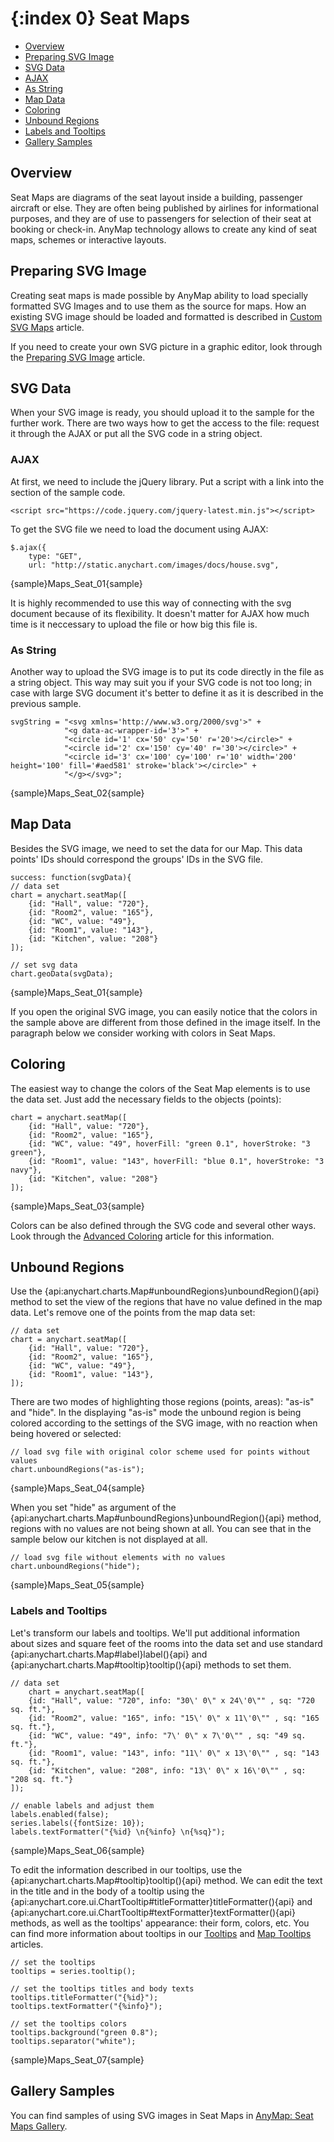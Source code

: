 {:index 0}
Seat Maps
===========

* [Overview](#overview)
* [Preparing SVG Image](#preparing_svg_image)
* [SVG Data](#svg_data)
 * [AJAX](#ajax)
 * [As String](#as_string)
* [Map Data](#map_data)
* [Coloring](#coloring)
* [Unbound Regions](#unbound_regions)
* [Labels and Tooltips](#labels_and_tooltips)
* [Gallery Samples](#gallery_samples)


## Overview

Seat Maps are diagrams of the seat layout inside a building, passenger aircraft or else. They are often being published by airlines for informational purposes, and they are of use to passengers for selection of their seat at booking or check-in. AnyMap technology allows to create any kind of seat maps, schemes or interactive layouts.


## Preparing SVG Image

Creating seat maps is made possible by AnyMap ability to load specially formatted SVG Images and to use them as the source for maps. How an existing SVG image should be loaded and formatted is described in [Custom SVG Maps](Custom_SVG_Maps) article.

If you need to create your own SVG picture in a graphic editor, look through the [Preparing SVG Image](Preparing_SVG_Image) article.


## SVG Data

When your SVG image is ready, you should upload it to the sample for the further work. There are two ways how to get the access to the file: request it through the AJAX or put all the SVG code in a string object.

### AJAX

At first, we need to include the jQuery library. Put a script with a link into the <head> section of the sample code.

```
<script src="https://code.jquery.com/jquery-latest.min.js"></script>
```

To get the SVG file we need to load the document using AJAX:

```
$.ajax({
    type: "GET",
    url: "http://static.anychart.com/images/docs/house.svg",
```

{sample}Maps\_Seat\_01{sample}

It is highly recommended to use this way of connecting with the svg document because of its flexibility. It doesn't matter for AJAX how much time is it neccessary to upload the file or how big this file is. 


### As String

Another way to upload the SVG image is to put its code directly in the file as a string object. This way may suit you if your SVG code is not too long; in case with large SVG document it's better to define it as it is described in the previous sample.

```
svgString = "<svg xmlns='http://www.w3.org/2000/svg'>" +
            "<g data-ac-wrapper-id='3'>" +
            "<circle id='1' cx='50' cy='50' r='20'></circle>" +
            "<circle id='2' cx='150' cy='40' r='30'></circle>" +
            "<circle id='3' cx='100' cy='100' r='10' width='200' height='100' fill='#aed581' stroke='black'></circle>" +
            "</g></svg>";
```

{sample}Maps\_Seat\_02{sample}

## Map Data

Besides the SVG image, we need to set the data for our Map. This data points' IDs should correspond the groups' IDs in the SVG file.

```
success: function(svgData){
// data set
chart = anychart.seatMap([
	{id: "Hall", value: "720"},
	{id: "Room2", value: "165"},
	{id: "WC", value: "49"},
	{id: "Room1", value: "143"},
	{id: "Kitchen", value: "208"}
]);

// set svg data
chart.geoData(svgData);
```

{sample}Maps\_Seat\_01{sample}

If you open the original SVG image, you can easily notice that the colors in the sample above are different from those defined in the image itself. In the paragraph below we consider working with colors in Seat Maps.


## Coloring

The easiest way to change the colors of the Seat Map elements is to use the data set. Just add the necessary fields to the objects (points):

```
chart = anychart.seatMap([
    {id: "Hall", value: "720"},
    {id: "Room2", value: "165"},
    {id: "WC", value: "49", hoverFill: "green 0.1", hoverStroke: "3 green"},
    {id: "Room1", value: "143", hoverFill: "blue 0.1", hoverStroke: "3 navy"},
    {id: "Kitchen", value: "208"}
]);
```

{sample}Maps\_Seat\_03{sample}

Colors can be also defined through the SVG code and several other ways. Look through the [Advanced Coloring](Advanced_Coloring) article for this information.


## Unbound Regions

Use the {api:anychart.charts.Map#unboundRegions}unboundRegion(){api} method to set the view of the regions that have no value defined in the map data. Let's remove one of the points from the map data set:

```
// data set
chart = anychart.seatMap([
    {id: "Hall", value: "720"},
    {id: "Room2", value: "165"},
    {id: "WC", value: "49"},
    {id: "Room1", value: "143"},
]);
```

There are two modes of highlighting those regions (points, areas): "as-is" and "hide". In the displaying "as-is" mode the unbound region is being colored according to the settings of the SVG image, with no reaction when being hovered or selected:

```
// load svg file with original color scheme used for points without values
chart.unboundRegions("as-is");
```

{sample}Maps\_Seat\_04{sample}

When you set "hide" as argument of the {api:anychart.charts.Map#unboundRegions}unboundRegion(){api} method, regions with no values are not being shown at all. You can see that in the sample below our kitchen is not displayed at all.

```
// load svg file without elements with no values
chart.unboundRegions("hide");
```

{sample}Maps\_Seat\_05{sample}


### Labels and Tooltips

Let's transform our labels and tooltips. We'll put additional information about sizes and square feet of the rooms into the data set and use standard {api:anychart.charts.Map#label}label(){api} and {api:anychart.charts.Map#tooltip}tooltip(){api} methods to set them.

```
// data set
    chart = anychart.seatMap([
    {id: "Hall", value: "720", info: "30\' 0\" x 24\'0\"" , sq: "720 sq. ft."},
    {id: "Room2", value: "165", info: "15\' 0\" x 11\'0\"" , sq: "165 sq. ft."},
    {id: "WC", value: "49", info: "7\' 0\" x 7\'0\"" , sq: "49 sq. ft."},
    {id: "Room1", value: "143", info: "11\' 0\" x 13\'0\"" , sq: "143 sq. ft."},
    {id: "Kitchen", value: "208", info: "13\' 0\" x 16\'0\"" , sq: "208 sq. ft."}
]);

// enable labels and adjust them
labels.enabled(false);
series.labels({fontSize: 10});
labels.textFormatter("{%id} \n{%info} \n{%sq}");
```

{sample}Maps\_Seat\_06{sample}

To edit the information described in our tooltips, use the {api:anychart.charts.Map#tooltip}tooltip(){api} method. We can edit the text in the title and in the body of a tooltip using the {api:anychart.core.ui.ChartTooltip#titleFormatter}titleFormatter(){api} and {api:anychart.core.ui.ChartTooltip#textFormatter}textFormatter(){api} methods, as well as the tooltips' appearance: their form, colors, etc. You can find more information about tooltips in our [Tooltips](../../Common_Settings/Tooltip) and [Map Tooltips](../Tooltips) articles.

```
// set the tooltips
tooltips = series.tooltip();

// set the tooltips titles and body texts
tooltips.titleFormatter("{%id}");
tooltips.textFormatter("{%info}");

// set the tooltips colors
tooltips.background("green 0.8");
tooltips.separator("white");
```

{sample}Maps\_Seat\_07{sample}


## Gallery Samples

You can find samples of using SVG images in Seat Maps in [AnyMap: Seat Maps Gallery](http://www.anychart.com/products/anymap/gallery/Seat_Maps/). 